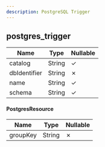 ```yaml
---
description: PostgreSQL Trigger
---
```

postgres_trigger
----------------

| **Name**     | **Type** | **Nullable** |
| ------------ | -------- | ------------ |
| catalog      | String   | &check;      |
| dbIdentifier | String   | &cross;      |
| name         | String   | &check;      |
| schema       | String   | &check;      |

#### PostgresResource
| **Name** | **Type** | **Nullable** |
| -------- | -------- | ------------ |
| groupKey | String   | &cross;      |
